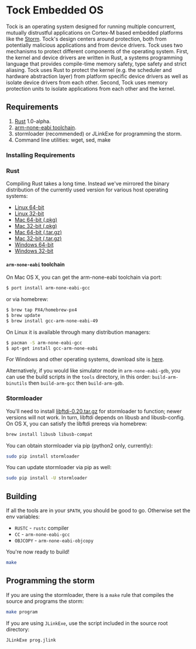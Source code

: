 # Tock Embedded OS

Tock is an operating system designed for running multiple concurrent, mutually
distrustful applications on Cortex-M based embedded platforms like the
[Storm](http://storm.rocks). Tock's design centers around protection, both from
potentially malicious applications and from device drivers. Tock uses two
mechanisms to protect different components of the operating system. First, the
kernel and device drivers are written in Rust, a systems programming language
that provides compile-time memory safety, type safety and strict aliasing. Tock
uses Rust to protect the kernel (e.g. the scheduler and hardware abstraction
layer) from platform specific device drivers as well as isolate device drivers
from each other. Second, Tock uses memory protection units to isolate
applications from each other and the kernel.

## Requirements

1. [Rust](http://www.rust-lang.org/) 1.0-alpha.
2. [arm-none-eabi toolchain](https://launchpad.net/gcc-arm-embedded/).
3. stormloader (recommended) or JLinkExe for programming the storm.
4. Command line utilities: wget, sed, make

### Installing Requirements

### Rust

Compiling Rust takes a long time. Instead we've mirrored the binary distribution
of the currently used version for various host operating systems:

  * [Linux 64-bit](http://www.scs.stanford.edu/~alevy/rust/rust-1.0.0-alpha-x86_64-unknown-linux-gnu.tar.gz)
  * [Linux 32-bit](http://www.scs.stanford.edu/~alevy/rust/rust-1.0.0-alpha-i686-unknown-linux-gnu.tar.gz)
  * [Mac 64-bit (.pkg)](http://www.scs.stanford.edu/~alevy/rust/rust-1.0.0-alpha-x86_64-apple-darwin.pkg)
  * [Mac 32-bit (.pkg)](http://www.scs.stanford.edu/~alevy/rust/rust-1.0.0-alpha-i686-apple-darwin.pkg)
  * [Mac 64-bit (.tar.gz)](http://www.scs.stanford.edu/~alevy/rust/rust-1.0.0-alpha-x86_64-apple-darwin.tar.gz)
  * [Mac 32-bit (.tar.gz)](http://www.scs.stanford.edu/~alevy/rust/rust-1.0.0-alpha-i686-apple-darwin.tar.gz)
  * [Windows 64-bit](http://www.scs.stanford.edu/~alevy/rust/rust-1.0.0-alpha-x86_64-pc-windows-gnu.exe)
  * [Windows 32-bit](http://www.scs.stanford.edu/~alevy/rust/rust-1.0.0-alpha-i686-pc-windows-gnu.exe)

#### `arm-none-eabi` toolchain

On Mac OS X, you can get the arm-none-eabi toolchain via port:

```bash
$ port install arm-none-eabi-gcc
```

or via homebrew:

```bash
$ brew tap PX4/homebrew-px4
$ brew update
$ brew install gcc-arm-none-eabi-49
```

On Linux it is available through many distribution managers:

```bash
$ pacman -S arm-none-eabi-gcc
$ apt-get install gcc-arm-none-eabi
```

For Windows and other operating systems, download site is
[here](https://launchpad.net/gcc-arm-embedded/+download).

Alternatively, if you would like simulator mode in `arm-none-eabi-gdb`,
you can use the build scripts in the `tools` directory, in this order:
`build-arm-binutils` then `build-arm-gcc` then `build-arm-gdb`.

### Stormloader

You'll need to install
[libftdi-0.20.tar.gz](http://www.intra2net.com/en/developer/libftdi/download/libftdi-0.20.tar.gz)
for stormloader to function; newer versions will not work. In turn, libftdi
depends on libusb and libusb-config. On OS X, you can satisfy the libftdi
prereqs via homebrew:

```bash
brew install libusb libusb-compat
```

You can obtain stormloader via pip (python2 only, currently):

```bash
sudo pip install stormloader
```

You can update stormloader via pip as well:

```bash
sudo pip install -U stormloader
```

## Building

If all the tools are in your `$PATH`, you should be good to go. Otherwise set the env variables:

* `RUSTC` - `rustc` compiler
* `CC` - `arm-none-eabi-gcc`
* `OBJCOPY` - `arm-none-eabi-objcopy`

You're now ready to build!

```bash
make
```

## Programming the storm

If you are using the stormloader, there is a `make` rule that compiles the
source and programs the storm:

```bash
make program
```

If you are using `JLinkExe`, use the script included in the source root
directory:

```bash
JLinkExe prog.jlink
```

